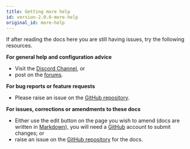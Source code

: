 ```yaml
---
title: Getting more help
id: version-2.0.0-more-help
original_id: more-help
---
```


If after reading the docs here you are still having issues, try the following resources.

**For general help and configuration advice**
*   Visit the [Discord Channel](https://discordapp.com/channels/330944238910963714/551871772484698112), or
*   post on the [forums](https://community.home-assistant.io/c/mobile-apps/ios).

**For bug reports or feature requests**
*   Please raise an issue on the [GitHub repository](https://github.com/home-assistant/home-assistant-iOS).

**For issues, corrections or amendments to these docs**
*   Either use the edit button on the page you wish to amend (docs are written in [Markdown](https://daringfireball.net/projects/markdown/syntax)), you will need a [GitHub](https://www.github.com) account to submit changes; or
*   raise an issue on the [GitHub repository](https://github.com/home-assistant/companion.home-assistant) for the docs.
